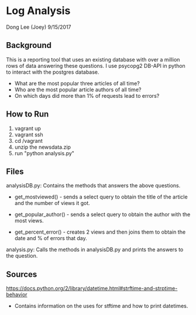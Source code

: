 # Log Analysis

Dong Lee (Joey) 9/15/2017

## Background
This is a reporting tool that uses an existing database with over a million rows of data answering these questions. I use psycopg2 DB-API in python to interact with the postgres database.

* What are the most popular three articles of all time?
* Who are the most popular article authors of all time?
* On which days did more than 1% of requests lead to errors?
    
## How to Run
1. vagrant up
2. vagrant ssh
3. cd /vagrant
4. unzip the newsdata.zip
5. run "python analysis.py"


## Files

analysisDB.py: Contains the methods that answers the above questions.
  
  * get_mostviewed() - sends a select query to obtain the title of the article and the number of views it got.

  * get_popular_author() - sends a select query to obtain the author with the most views. 

  * get_percent_error() - creates 2 views and then joins them to obtain the date and % of errors that day.

analysis.py: Calls the methods in analysisDB.py and prints the answers to the question.


## Sources
https://docs.python.org/2/library/datetime.html#strftime-and-strptime-behavior
  - Contains information on the uses for stftime and how to print datetimes.